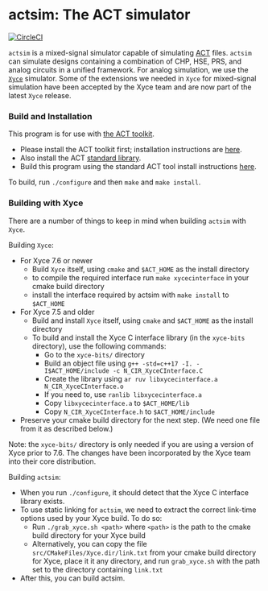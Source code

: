 # actsim: The ACT simulator
[![CircleCI](https://dl.circleci.com/status-badge/img/gh/rmanohar/actsim/tree/master.svg?style=svg)](https://dl.circleci.com/status-badge/redirect/gh/rmanohar/actsim/tree/master)

`actsim` is a mixed-signal simulator capable of simulating [ACT](https://avlsi.csl.yale.edu/act) files.
`actsim` can simulate designs containing a combination of CHP, HSE, PRS, and analog circuits in a unified framework.
For analog simulation, we use the [`Xyce`](https://github.com/Xyce/Xyce) simulator.
Some of the extensions we needed in `Xyce` for mixed-signal simulation have been accepted by the Xyce team and are now part of the latest `Xyce` release.

### Build and Installation

This program is for use with [the ACT toolkit](https://github.com/asyncvlsi/act).

   * Please install the ACT toolkit first; installation instructions are [here](https://github.com/asyncvlsi/act/blob/master/README.md).
   * Also install the ACT [standard library](https://github.com/asyncvlsi/stdlib).
   * Build this program using the standard ACT tool install instructions [here](https://github.com/asyncvlsi/act/blob/master/README_tool.md).

To build, run `./configure` and then `make` and `make install`.


### Building with Xyce

There are a number of things to keep in mind when building `actsim` with `Xyce`.

Building `Xyce`:
   
   * For Xyce 7.6 or newer
      * Build `Xyce` itself, using `cmake` and `$ACT_HOME` as the install directory
      * to compile the required interface run `make xycecinterface` in your cmake build directory
      * install the interface required by actsim with `make install` to `$ACT_HOME`
   * For Xyce 7.5 and older
      * Build and install `Xyce` itself, using `cmake` and `$ACT_HOME` as the install directory
      * To build and install the Xyce C interface library (in the `xyce-bits` directory), use the following commands:
         * Go to the `xyce-bits/` directory
         * Build an object file using `g++ -std=c++17 -I. -I$ACT_HOME/include -c N_CIR_XyceCInterface.C`
         * Create the library using `ar ruv libxycecinterface.a N_CIR_XyceCInterface.o`
         * If you need to, use `ranlib libxycecinterface.a`
         * Copy `libxycecinterface.a` to `$ACT_HOME/lib`
         * Copy `N_CIR_XyceCInterface.h` to `$ACT_HOME/include`
   * Preserve your cmake build directory for the next step. (We need one file from it as described below.)

Note: the `xyce-bits/` directory is only needed if you are using a version of Xyce prior to 7.6. The changes 
have been incorporated by the Xyce team into their core distribution.

Building `actsim`:
   * When you run `./configure`, it should detect that the Xyce C interface library exists.
   * To use static linking for `actsim`, we need to extract the correct link-time options used by your Xyce build. To do so:
      *  Run `./grab_xyce.sh <path>` where `<path>` is the path to the cmake build directory for your Xyce build
      *  Alternatively, you can copy the file `src/CMakeFiles/Xyce.dir/link.txt` from your cmake build directory for Xyce, place it it any directory, and run `grab_xyce.sh` with the path set to the directory containing `link.txt`
   * After this, you can build actsim.
